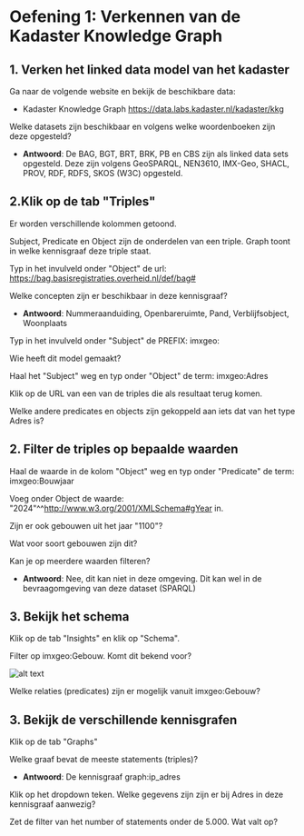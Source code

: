 # Oefening 1: Verkennen van de Kadaster Knowledge Graph

## 1. Verken het linked data model van het kadaster

Ga naar de volgende website en bekijk de beschikbare data:

- Kadaster Knowledge Graph <https://data.labs.kadaster.nl/kadaster/kkg>

Welke datasets zijn beschikbaar en volgens welke woordenboeken zijn deze opgesteld? 

-   **Antwoord**: De BAG, BGT, BRT, BRK, PB en CBS zijn als linked data sets opgesteld. 
Deze zijn volgens GeoSPARQL, NEN3610, IMX-Geo, SHACL, PROV, RDF, RDFS, SKOS (W3C) opgesteld. 

## 2.Klik op de tab "Triples" 

Er worden verschillende kolommen getoond. 

Subject, Predicate en Object zijn de onderdelen van een triple. Graph toont in welke kennisgraaf deze triple staat. 

Typ in het invulveld onder "Object" de url: https://bag.basisregistraties.overheid.nl/def/bag# 

Welke concepten zijn er beschikbaar in deze kennisgraaf?  

-   **Antwoord**: Nummeraanduiding, Openbareruimte, Pand, Verblijfsobject, Woonplaats

Typ in het invulveld onder "Subject" de PREFIX: imxgeo: 

Wie heeft dit model gemaakt? 

Haal het "Subject" weg en typ onder "Object" de term: imxgeo:Adres

Klik op de URL van een van de triples die als resultaat terug komen.

Welke andere predicates en objects zijn gekoppeld aan iets dat van het type Adres is? 

## 2. Filter de triples op bepaalde waarden

Haal de waarde in de kolom "Object" weg en typ onder "Predicate" de term: imxgeo:Bouwjaar

Voeg onder Object de waarde: "2024"^^http://www.w3.org/2001/XMLSchema#gYear in. 

Zijn er ook gebouwen uit het jaar "1100"? 

Wat voor soort gebouwen zijn dit? 

Kan je op meerdere waarden filteren? 

-   **Antwoord**: Nee, dit kan niet in deze omgeving. Dit kan wel in de bevraagomgeving van deze dataset (SPARQL)

## 3. Bekijk het schema 

Klik op de tab "Insights" en klik op "Schema". 

Filter op imxgeo:Gebouw. Komt dit bekend voor? 

![alt text](media/58a35c62bb8e456ebd0b9fdb7850878f.png)

Welke relaties (predicates) zijn er mogelijk vanuit imxgeo:Gebouw? 

## 3. Bekijk de verschillende kennisgrafen 

Klik op de tab "Graphs"

Welke graaf bevat de meeste statements (triples)?

-   **Antwoord**: De kennisgraaf graph:ip_adres

Klik op het dropdown teken. Welke gegevens zijn zijn er bij Adres in deze kennisgraaf aanwezig? 

Zet de filter van het number of statements onder de 5.000. Wat valt op? 

